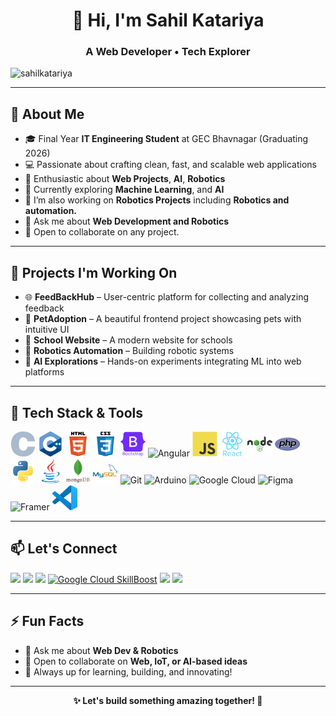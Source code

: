 <h1 align="center" style="font-weight:bold;">👋 Hi, I'm Sahil Katariya</h1>
<h3 align="center">A Web Developer • Tech Explorer</h3>

<p align="left">
  <img src="https://komarev.com/ghpvc/?username=sahilkatariya&label=Profile%20views&color=772eff&style=flat" alt="sahilkatariya" />
</p>

---

## 🚀 About Me

- 🎓 Final Year **IT Engineering Student** at GEC Bhavnagar (Graduating 2026)  
- 💻 Passionate about crafting clean, fast, and scalable web applications  
- 🚀 Enthusiastic about **Web Projects**, **AI**, **Robotics**  
- 🌱 Currently exploring **Machine Learning**, and **AI**
- 🤖 I’m also working on **Robotics Projects** including **Robotics and automation.**
- 💬 Ask me about **Web Development and Robotics**
- 🍻 Open to collaborate on any project.

---

## 🔭 Projects I'm Working On

- 🌐 **FeedBackHub** – User-centric platform for collecting and analyzing feedback  
- 🐾 **PetAdoption** – A beautiful frontend project showcasing pets with intuitive UI  
- 🏫 **School Website** – A modern website for schools 
- 🤖 **Robotics Automation** – Building robotic systems   
- 🧠 **AI Explorations** – Hands-on experiments integrating ML into web platforms

---

## 🧰 Tech Stack & Tools

<p align="left">
  <img src="https://raw.githubusercontent.com/devicons/devicon/master/icons/c/c-original.svg" alt="c" width="40" height="40"/>
  <img src="https://raw.githubusercontent.com/devicons/devicon/master/icons/cplusplus/cplusplus-original.svg" alt="cplusplus" width="40" height="40"/>
  <img src="https://raw.githubusercontent.com/devicons/devicon/master/icons/html5/html5-original-wordmark.svg" width="40" height="40" alt="HTML5"/>
  <img src="https://raw.githubusercontent.com/devicons/devicon/master/icons/css3/css3-original-wordmark.svg" width="40" height="40" alt="CSS3"/>
  <img src="https://raw.githubusercontent.com/devicons/devicon/master/icons/bootstrap/bootstrap-plain-wordmark.svg" width="40" height="40" alt="Bootstrap"/>
  <img src="https://angular.io/assets/images/logos/angular/angular.svg" width="40" height="40" alt="Angular"/>
  <img src="https://raw.githubusercontent.com/devicons/devicon/master/icons/javascript/javascript-original.svg" width="40" height="40" alt="JavaScript"/>
  <img src="https://raw.githubusercontent.com/devicons/devicon/master/icons/react/react-original-wordmark.svg" width="40" height="40" alt="React"/>
  <img src="https://github.com/devicons/devicon/blob/master/icons/nodejs/nodejs-original-wordmark.svg" width="40" height="40" alt="Node.js"/>
  <img src="https://raw.githubusercontent.com/devicons/devicon/master/icons/php/php-original.svg" width="40" height="40" alt="PHP"/>
  <img src="https://raw.githubusercontent.com/devicons/devicon/master/icons/python/python-original.svg" width="40" height="40" alt="Python"/>
  <img src="https://raw.githubusercontent.com/devicons/devicon/master/icons/java/java-original.svg" width="40" height="40" alt="Java"/>
  <img src="https://raw.githubusercontent.com/devicons/devicon/master/icons/mongodb/mongodb-original-wordmark.svg" width="40" height="40" alt="MongoDB"/>
  <img src="https://raw.githubusercontent.com/devicons/devicon/master/icons/mysql/mysql-original-wordmark.svg" width="40" height="40" alt="MySQL"/>
  <img src="https://www.vectorlogo.zone/logos/git-scm/git-scm-icon.svg" width="40" height="40" alt="Git"/>
  <img src="https://cdn.worldvectorlogo.com/logos/arduino-1.svg" width="40" height="40" alt="Arduino"/>
  <img src="https://www.vectorlogo.zone/logos/google_cloud/google_cloud-icon.svg" width="40" height="40" alt="Google Cloud"/>
  <img src="https://www.vectorlogo.zone/logos/figma/figma-icon.svg" width="40" height="40" alt="Figma"/>
  <img src="https://www.vectorlogo.zone/logos/framer/framer-icon.svg" width="40" height="40" alt="Framer"/>
  <img src="https://raw.githubusercontent.com/devicons/devicon/master/icons/vscode/vscode-original.svg" width="40" height="40" alt="VS Code"/>
</p>

---

## 📫 Let's Connect

<p align="left">
  <a href="mailto:sahilkatariya2609@gmail.com"><img src="https://img.shields.io/badge/Gmail-D14836?style=for-the-badge&logo=gmail&logoColor=white"/></a>
  <a href="https://www.linkedin.com/in/sahil-katariya-3418b931b/"><img src="https://img.shields.io/badge/LinkedIn-0A66C2?style=for-the-badge&logo=linkedin&logoColor=white"/></a>
  <a href="https://github.com/sahilkatariya"><img src="https://img.shields.io/badge/GitHub-181717?style=for-the-badge&logo=github&logoColor=white"/></a>
   <a href="https://www.cloudskillsboost.google/public_profiles/d8e7c831-eeb8-46a0-9636-090f5a29edf9" target="_blank"><img src="https://img.shields.io/badge/Google%20Cloud%20SkillBoost-4285F4?style=for-the-badge&logo=googlecloud&logoColor=white" alt="Google Cloud SkillBoost"/></a>
  <a href="https://twitter.com/sahilkatariya26"><img src="https://img.shields.io/badge/Twitter-1DA1F2?style=for-the-badge&logo=twitter&logoColor=white"/></a>
  <a href="https://www.instagram.com/sahil.ahir.26/"><img src="https://img.shields.io/badge/Instagram-E4405F?style=for-the-badge&logo=instagram&logoColor=white"/></a>
</p>

---

## ⚡ Fun Facts

- 💬 Ask me about **Web Dev & Robotics**
- 👥 Open to collaborate on **Web, IoT, or AI-based ideas**
- 🎯 Always up for learning, building, and innovating!

---

<p align="center"><b>✨ Let's build something amazing together! 🚀</b></p>
